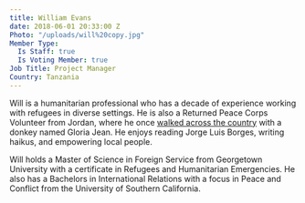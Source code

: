 ```yaml
---
title: William Evans
date: 2018-06-01 20:33:00 Z
Photo: "/uploads/will%20copy.jpg"
Member Type:
  Is Staff: true
  Is Voting Member: true
Job Title: Project Manager
Country: Tanzania
---
```


Will is a humanitarian professional who has a decade of experience working with refugees in diverse settings. He is also a Returned Peace Corps Volunteer from Jordan, where he once [walked across the country](https://umap.openstreetmap.fr/en/map/jordan-tales-walk_220147#7/30.798/36.724) with a donkey named Gloria Jean. He enjoys reading Jorge Luis Borges, writing haikus, and empowering local people.  
  
Will holds a Master of Science in Foreign Service from Georgetown University with a certificate in Refugees and Humanitarian Emergencies. He also has a Bachelors in International Relations with a focus in Peace and Conflict from the University of Southern California. 